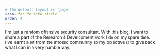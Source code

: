 ```yaml
---
# the default layout is 'page'
icon: fas fa-info-circle
order: 4
---
```


I'm just a random offensive security consultant. With this blog, I want to share a part of the Research & Development work I do on my spare time. I've learnt a lot from the infosec community so my objective is to give back what I can in a very humble way.
